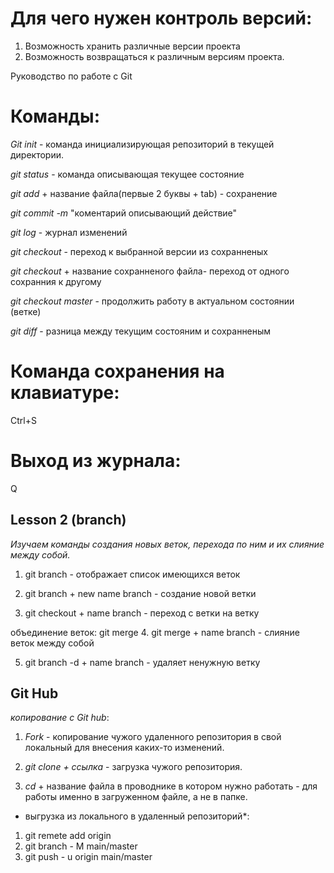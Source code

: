 # Для чего нужен контроль версий:

1. Возможность хранить различные версии проекта
2. Возможность возвращаться к различным версиям проекта.

Руководство по работе с Git

# Команды:

*Git init* - команда инициализирующая репозиторий в текущей директории.

*git status* - команда описывающая текущее состояние

*git add* + название файла(первые 2 буквы + tab) - сохранение

*git commit -m* "коментарий описывающий действие"

*git log* - журнал изменений

*git checkout* - переход к выбранной версии из сохранненых

*git checkout* + название сохранненого файла- переход от одного сохранния к другому

*git checkout master* - продолжить работу в актуальном состоянии (ветке)

*git diff* - разница между текущим состояним и сохранненым

# Команда сохранения на клавиатуре:
Ctrl+S

# Выход из журнала:
Q

## Lesson 2 (branch)

*Изучаем команды создания новых веток, перехода по ним и их слияние между собой.*

1. git branch -  отображает список имеющихся веток

2. git branch + new name branch - создание новой ветки

3. git checkout + name branch - переход с  ветки на ветку

объединение веток: git merge
4. git merge + name branch - слияние веток между собой

5. git branch -d + name branch - удаляет ненужную ветку

## Git Hub
 *копирование с Git hub*:
1. *Fork* - копирование чужого удаленного репозитория в свой локальный для внесения каких-то изменений. 

2. *git clone + ссылка* - загрузка чужого репозитория.

3. *cd* + название файла в проводнике в котором нужно работать - для работы именно в загруженном файле, а не в папке.

* выгрузка из локального в удаленный репозиторий*:

1.  git remete add origin 
2. git branch - M main/master
3. git push - u origin main/master 
